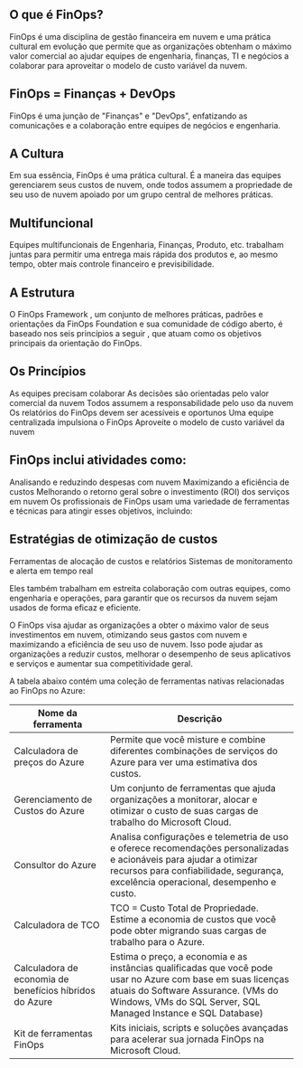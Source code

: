 ## O que é FinOps?

FinOps é uma disciplina de gestão financeira em nuvem e uma prática cultural em evolução que permite que as organizações obtenham o máximo valor comercial ao ajudar equipes de engenharia, finanças, TI e negócios a colaborar para aproveitar o modelo de custo variável da nuvem.

## FinOps = Finanças + DevOps

FinOps é uma junção de "Finanças" e "DevOps", enfatizando as comunicações e a colaboração entre equipes de negócios e engenharia.

## A Cultura

Em sua essência, FinOps é uma prática cultural. É a maneira das equipes gerenciarem seus custos de nuvem, onde todos assumem a propriedade de seu uso de nuvem apoiado por um grupo central de melhores práticas.

## Multifuncional

Equipes multifuncionais de Engenharia, Finanças, Produto, etc. trabalham juntas para permitir uma entrega mais rápida dos produtos e, ao mesmo tempo, obter mais controle financeiro e previsibilidade. 

## A Estrutura

O FinOps Framework , um conjunto de melhores práticas, padrões e orientações da FinOps Foundation e sua comunidade de código aberto, é baseado nos seis princípios a seguir , que atuam como os objetivos principais da orientação do FinOps.

## Os Princípios

As equipes precisam colaborar
As decisões são orientadas pelo valor comercial da nuvem
Todos assumem a responsabilidade pelo uso da nuvem
Os relatórios do FinOps devem ser acessíveis e oportunos
Uma equipe centralizada impulsiona o FinOps
Aproveite o modelo de custo variável da nuvem 

## FinOps inclui atividades como:

Analisando e reduzindo despesas com nuvem
Maximizando a eficiência de custos
Melhorando o retorno geral sobre o investimento (ROI) dos serviços em nuvem
Os profissionais de FinOps usam uma variedade de ferramentas e técnicas para atingir esses objetivos, incluindo:

## Estratégias de otimização de custos

Ferramentas de alocação de custos e relatórios
Sistemas de monitoramento e alerta em tempo real

Eles também trabalham em estreita colaboração com outras equipes, como engenharia e operações, para garantir que os recursos da nuvem sejam usados ​​de forma eficaz e eficiente.

O FinOps visa ajudar as organizações a obter o máximo valor de seus investimentos em nuvem, otimizando seus gastos com nuvem e maximizando a eficiência de seu uso de nuvem. Isso pode ajudar as organizações a reduzir custos, melhorar o desempenho de seus aplicativos e serviços e aumentar sua competitividade geral.



<p>A tabela abaixo contém uma coleção de ferramentas nativas relacionadas ao FinOps no Azure:</p>
    <table>
        <thead>
            <tr>
                <th>Nome da ferramenta</th>
                <th>Descrição</th>
            </tr>
        </thead>
        <tbody>
            <tr>
                <td>Calculadora de preços do Azure</td>
                <td>Permite que você misture e combine diferentes combinações de serviços do Azure para ver uma estimativa dos custos.</td>
            </tr>
            <tr>
                <td>Gerenciamento de Custos do Azure</td>
                <td>Um conjunto de ferramentas que ajuda organizações a monitorar, alocar e otimizar o custo de suas cargas de trabalho do Microsoft Cloud.</td>
            </tr>
            <tr>
                <td>Consultor do Azure</td>
                <td>Analisa configurações e telemetria de uso e oferece recomendações personalizadas e acionáveis para ajudar a otimizar recursos para confiabilidade, segurança, excelência operacional, desempenho e custo.</td>
            </tr>
            <tr>
                <td>Calculadora de TCO</td>
                <td>TCO = Custo Total de Propriedade. Estime a economia de custos que você pode obter migrando suas cargas de trabalho para o Azure.</td>
            </tr>
            <tr>
                <td>Calculadora de economia de benefícios híbridos do Azure</td>
                <td>Estima o preço, a economia e as instâncias qualificadas que você pode usar no Azure com base em suas licenças atuais do Software Assurance. (VMs do Windows, VMs do SQL Server, SQL Managed Instance e SQL Database)</td>
            </tr>
            <tr>
                <td>Kit de ferramentas FinOps</td>
                <td>Kits iniciais, scripts e soluções avançadas para acelerar sua jornada FinOps na Microsoft Cloud.</td>
            </tr>
        </tbody>
    </table>
</body>
</html> 


